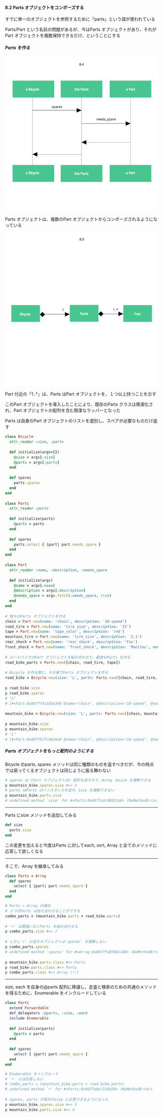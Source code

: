 #### 8.2 Parts オブジェクトをコンポーズする

すでに単一のオブジェクトを参照するために「parts」という語が使われている

Parts/Part という名前の問題があるが、今はParts オブジェクトがあり、それがPart オブジェクトを複数保持できるだけ、ということにする

##### Parts を作る

![8.4](8-4.png)

Parts オブジェクトは、複数のPart オブジェクトからコンポーズされるようになっている

![8.5](8-5.png)

Part 付近の「1..*」は、Parts はPart オブジェクトを、１つ以上持つことを示す

このPart オブジェクトを導入したことにより、既存のParts クラスは簡潔化され、Part オブジェクトの配列を含む簡潔なラッパーとなった

Parts は自身のPart オブジェクトのリストを選別し、スペアが必要なものだけ返す

```ruby
class Bicycle
  attr_reader :size, :parts

  def initialize(args={})
    @size = args[:size]
    @parts = args[:parts]
  end

  def spares
    parts.spares
  end
end

class Parts
  attr_reader :parts

  def initialize(parts)
    @parts = parts
  end

  def spares
    parts.select { |part| part.needs_spare }
  end
end

class Part
  attr_reader :name, :description, :needs_spare

  def initialize(args)
    @name = args[:name]
    @description = args[:description]
    @needs_spare = args.fetch(:needs_spare, true)
  end
end

# 個々のParts オブジェクトを作る
chain = Part.new(name: 'chain', description: '10-speed')
road_tire = Part.new(name: 'tire_size', description: '23')
tape = Part.new(name: 'tape_color', description: 'red')
mountain_tire = Part.new(name: 'tire_size', description: '2.1')
rear_shock = Part.new(name: 'rear_shock', description: 'Fox')
front_shock = Part.new(name: 'front_shock', description: 'Manitou', needs_spare: false)

# ロードバイクのPart オブジェクトを組み合わせて、最適なParts を作る
road_bike_parts = Parts.new([chain, road_tire, tape])

# Bicycle を作る際に、その場でParts オブジェクトを作る
road_bike = Bicycle.new(size: 'L', parts: Parts.new([chain, road_tire, tape]))

p road_bike.size
p road_bike.spares
# "L"
# [#<Part:0x007ff41183e340 @name="chain", @description="10-speed", @needs_spare=true>, #<Part:0x007ff41183e228 @name="tire_size", @description="23", @needs_spare=true>, #<Part:0x007ff41183e110 @name="tape_color", @description="red", @needs_spare=true>]

mountain_bike = Bicycle.new(size: 'L', parts: Parts.new([chain, mountain_tire, front_shock, rear_shock]))

p mountain_bike.size
p mountain_bike.spares
# "L"
# [#<Part:0x007fb7fc06e0a8 @name="chain", @description="10-speed", @needs_spare=true>, #<Part:0x007fb7fc06db80 @name="tire_size", @description="2.1", @needs_spare=true>, #<Part:0x007fb7fc06d860 @name="rear_shock", @description="Fox", @needs_spare=true>]
```

##### Parts オブジェクトをもっと配列のようにする

Bicycle のparts, spares メソッドは同じ種類のものを返すべきだが、今の時点では戻ってくるオブジェクトは同じように振る舞わない

```ruby
# spares は (Part オブジェクトの) 配列を返すので、Array はsize を理解できる
p mountain_bike.spares.size #=> 3
# parts はParts のインスタンスを返す。size を理解できない
p mountain_bike.parts.size
# undefined method `size' for #<Parts:0x007fa3c98b52a8> (NoMethodError)
```
-----

Parts にsize メソッドを追加してみる

```ruby
def size
  parts.size
end
```

この変更を加えると今度はParts に対してeach, sort, Array と全てのメソッドに応答して欲しくなる

-----

そこで、Array を継承してみる

```ruby
class Parts < Array
  def spares
    select { |part| part.needs_spare }
  end
end
```

```ruby
# Parts < Array の場合
# ２つのParts は加え合わせることができる
combo_parts = (mountain_bike.parts + road_bike.parts)

# '+' は間違いなくParts を組み合わせる
p combo_parts.size #=> 7

# しかし'+' が返すオブジェクトは'spares' を理解しない
p combo_parts.spares
# undefined method `spares' for #<Array:0x007ffa87061100> (NoMethodError)

p mountain_bike.parts.class #=> Parts
p road_bike.parts.class #=> Parts
p combo_parts.class #=> Array (!!)
```

-----

size, each を自身の@parts 配列に移譲し、走査と検索のための共通のメソッドを得るために、Enumerable をインクルードしている

```ruby
class Parts
  extend Forwardable
  def_delegators :@parts, :size, :each
  include Enumerable

  def initialize(parts)
    @parts = parts
  end

  def spares
    select { |part| part.needs_spare }
  end
end
```

```ruby
# Enumerable をインクルード
# '+' には応答しない
# combo_parts = (mountain_bike.parts + road_bike.parts)
# undefined method `+' for #<Parts:0x007fabe7116d28> (NoMethodError)

# spares, parts の両方がsize に応答できるようになった
p mountain_bike.spares.size #=> 3
p mountain_bike.parts.size #=> 4
```
